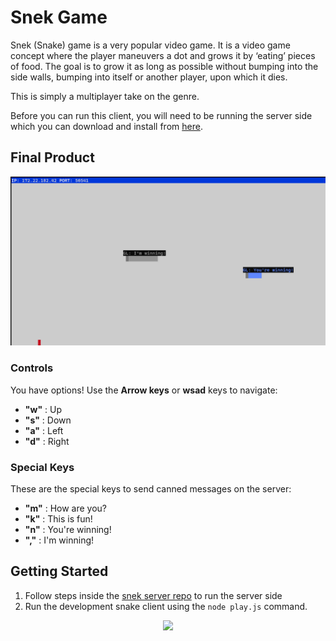 # Snek Game

Snek (Snake) game is a very popular video game. It is a video game concept where the player maneuvers a dot and grows it by ‘eating’ pieces of food. The goal is to grow it as long as possible without bumping into the side walls, bumping into itself or another player, upon which it dies.

This is simply a multiplayer take on the genre.

Before you can run this client, you will need to be running the server side which you can download and install from <a href="https://github.com/lighthouse-labs/snek-multiplayer">here</a>. 

## Final Product

!["Screenshot of snek game demo"](./snek-demo.png)


### Controls
You have options! Use the <b>Arrow keys</b> or <b>wsad</b> keys to navigate:
- <b>"w"</b> : Up
- <b>"s"</b> : Down
- <b>"a"</b> : Left
- <b>"d"</b> : Right

### Special Keys
These are the special keys to send canned messages on the server:
- <b>"m"</b> : How are you?
- <b>"k"</b> : This is fun!
- <b>"n"</b> : You're winning!
- <b>","</b> : I'm winning!

## Getting Started

1. Follow steps inside the <a href="https://github.com/lighthouse-labs/snek-multiplayer">snek server repo</a> to run the server side
2. Run the development snake client using the `node play.js` command.

<p align="center">
  <img src="https://media.giphy.com/media/oAOHKBU8p9R2N3ebRq/giphy.gif" width="300">
 </p>